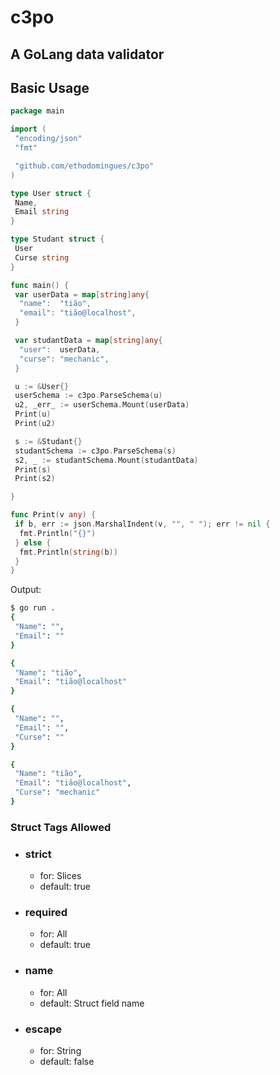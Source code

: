 # c3po

## A GoLang data validator

## Basic Usage

```go
package main

import (
 "encoding/json"
 "fmt"

 "github.com/ethodomingues/c3po"
)

type User struct {
 Name,
 Email string
}

type Studant struct {
 User
 Curse string
}

func main() {
 var userData = map[string]any{
  "name":  "tião",
  "email": "tião@localhost",
 }

 var studantData = map[string]any{
  "user":  userData,
  "curse": "mechanic",
 }

 u := &User{}
 userSchema := c3po.ParseSchema(u)
 u2, _err_ := userSchema.Mount(userData)
 Print(u)
 Print(u2)

 s := &Studant{}
 studantSchema := c3po.ParseSchema(s)
 s2, _ := studantSchema.Mount(studantData)
 Print(s)
 Print(s2)

}

func Print(v any) {
 if b, err := json.MarshalIndent(v, "", " "); err != nil {
  fmt.Println("{}")
 } else {
  fmt.Println(string(b))
 }
}

```

Output:

```sh
$ go run .
{
 "Name": "",
 "Email": ""
}

{
 "Name": "tião",
 "Email": "tião@localhost"
}

{
 "Name": "",
 "Email": "",
 "Curse": ""
}

{
 "Name": "tião",
 "Email": "tião@localhost",
 "Curse": "mechanic"
}

```

### Struct Tags Allowed

- ### strict

  - for: Slices
  - default: true

- ### required

  - for: All
  - default: true

- ### name

  - for: All
  - default: Struct field name

- ### escape

  - for: String
  - default: false

